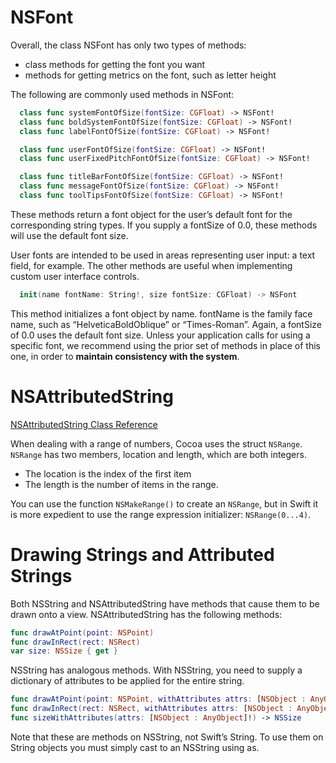 # NSFont

Overall, the class NSFont has only two types of methods:

- class methods for getting the font you want
- methods for getting metrics on the font, such as letter height

The following are commonly used methods in NSFont: 

```swift
  class func systemFontOfSize(fontSize: CGFloat) -> NSFont!
  class func boldSystemFontOfSize(fontSize: CGFloat) -> NSFont!
  class func labelFontOfSize(fontSize: CGFloat) -> NSFont!

  class func userFontOfSize(fontSize: CGFloat) -> NSFont!
  class func userFixedPitchFontOfSize(fontSize: CGFloat) -> NSFont!

  class func titleBarFontOfSize(fontSize: CGFloat) -> NSFont!
  class func messageFontOfSize(fontSize: CGFloat) -> NSFont!
  class func toolTipsFontOfSize(fontSize: CGFloat) -> NSFont!
```
These methods return a font object for the user’s default font for the corresponding string types. If you supply a fontSize of 0.0, these methods will use the default font size.

User fonts are intended to be used in areas representing user input: a text field, for example. The other methods are useful when implementing custom user interface controls.

```swift
  init(name fontName: String!, size fontSize: CGFloat) -> NSFont
```
This method initializes a font object by name. fontName is the family face name, such as “HelveticaBoldOblique” or “Times-Roman”. Again, a fontSize of 0.0 uses the default font size.
Unless your application calls for using a specific font, we recommend using the prior set of methods in place of this one, in order to **maintain consistency with the system**.

# NSAttributedString

[NSAttributedString Class Reference](https://developer.apple.com/library/mac/documentation/Cocoa/Reference/Foundation/Classes/NSAttributedString_Class/)

When dealing with a range of numbers, Cocoa uses the struct `NSRange`. `NSRange` has two members, location and length, which are both integers.

- The location is the index of the first item
- The length is the number of items in the range.

You can use the function `NSMakeRange()` to create an `NSRange`, but in Swift it is more expedient to use the range expression initializer: `NSRange(0...4)`.

# Drawing Strings and Attributed Strings

Both NSString and NSAttributedString have methods that cause them to be drawn onto a view. NSAttributedString has the following methods:

```swift
func drawAtPoint(point: NSPoint)
func drawInRect(rect: NSRect)
var size: NSSize { get }
```

NSString has analogous methods. With NSString, you need to supply a dictionary of attributes to be applied for the entire string.

```swift
func drawAtPoint(point: NSPoint, withAttributes attrs: [NSObject : AnyObject]!)
func drawInRect(rect: NSRect, withAttributes attrs: [NSObject : AnyObject]!)
func sizeWithAttributes(attrs: [NSObject : AnyObject]!) -> NSSize
```
Note that these are methods on NSString, not Swift’s String. To use them on String objects you must simply cast to an NSString using as.

